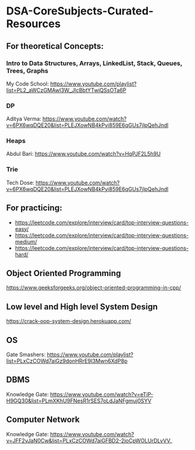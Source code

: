 # DSA-CoreSubjects-Curated-Resources


## For theoretical Concepts: 

### Intro to Data Structures, Arrays, LinkedList, Stack, Queues, Trees, Graphs <br>

My Code School: https://www.youtube.com/playlist?list=PL2_aWCzGMAwI3W_JlcBbtYTwiQSsOTa6P

### DP <br>
Aditya Verma: https://www.youtube.com/watch?v=6PX6wqDQE20&list=PLEJXowNB4kPyi859E6qGUs7jlpQehJndl

### Heaps <br>
Abdul Bari: https://www.youtube.com/watch?v=HqPJF2L5h9U

### Trie <br>
Tech Dose: https://www.youtube.com/watch?v=6PX6wqDQE20&list=PLEJXowNB4kPyi859E6qGUs7jlpQehJndl

## For practicing: <br>
* https://leetcode.com/explore/interview/card/top-interview-questions-easy/  <br>
* https://leetcode.com/explore/interview/card/top-interview-questions-medium/   <br>
* https://leetcode.com/explore/interview/card/top-interview-questions-hard/   <br>

## Object Oriented Programming
https://www.geeksforgeeks.org/object-oriented-programming-in-cpp/

## Low level and High level System Design
https://crack-oop-system-design.herokuapp.com/
## OS
Gate Smashers: https://www.youtube.com/playlist?list=PLxCzCOWd7aiGz9donHRrE9I3Mwn6XdP8p

## DBMS
Knowledge Gate: https://www.youtube.com/watch?v=eTiP-H9GQ30&list=PLmXKhU9FNesR1rSES7oLdJaNFgmuj0SYV

## Computer Network
Knowledge Gate: https://www.youtube.com/watch?v=JFF2vJaN0Cw&list=PLxCzCOWd7aiGFBD2-2joCpWOLUrDLvVV_
